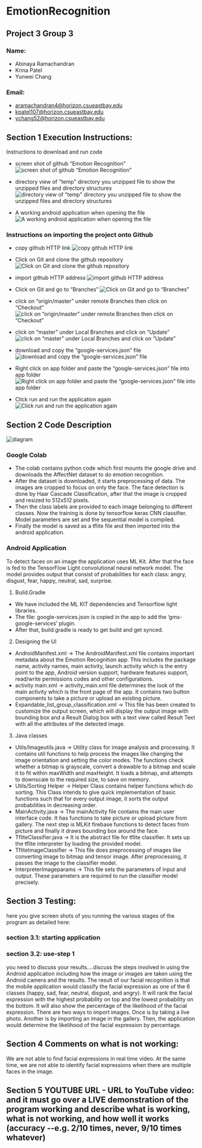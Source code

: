 # EmotionRecognition

## Project 3 Group 3
### Name:
- Abinaya Ramachandran
-	Krina Patel
-	Yunwei Chang
### Email: 
- aramachandran4@horizon.csueastbay.edu
- kpatel107@horizon.csueastbay.edu
- ychang52@horizon.csueastbay.edu
       
## Section 1 Execution Instructions:
Instructions to download and run code 

- screen shot of github “Emotion Recognition”  
![screen shot of github “Emotion Recognition”](images/1.1.png)

- directory view of "temp" directory you unzipped file to show the unzipped files and directory structures
![directory view of "temp" directory you unzipped file to show the unzipped files and directory structures](images/1.2.png)

- A working android application when opening the file
![A working android application when opening the file](images/1.3.png)

### Instructions on importing the project onto Github

- copy github HTTP link 
![copy github HTTP link](images/1.4a.png)

- Click on Git and clone the github repository
![Click on Git and clone the github repository](images/)

- import github HTTP address
![import github HTTP address](images/)

- Click on Git and go to “Branches”
![Click on Git and go to “Branches”](images/)

- click on “origin/master” under remote Branches then click on “Checkout”
![click on “origin/master” under remote Branches then click on “Checkout”](images/)

- click on “master” under Local Branches and click on “Update”
![click on “master” under Local Branches and click on “Update”](images/)

- download and copy the “google-services.json” file
![download and copy the “google-services.json” file](images/)

- Right click on app folder and paste the “google-services.json” file into app folder
![Right click on app folder and paste the “google-services.json” file into app folder](images/)

- Click run and run the application again
![Click run and run the application again](images/)




## Section 2 Code Description

![diagram](images/emotionDetection.png)

### Google Colab
- The colab contains python code which first mounts the google drive and downloads the AffectNet dataset to do emotion recognition.
- After the dataset is downloaded, it starts preprocessing of data. The images are cropped to focus on only the face. The face detection is done by Haar Cascade Classification, after that the image is cropped and resized to 512x512 pixels. 
- Then the class labels are provided to each image belonging to different classes. Now the training is done by tensorflow keras CNN classifier. Model parameters are set and the sequential model is compiled.
- Finally the model is saved as a tflite file and then imported into the android application.

### Android Application
To detect faces on an image the application uses ML Kit. After that the face is fed to the TensorFlow Light convolutional neural network model. The model provides output that consist of probabilities for each class: angry, disgust, fear, happy, neutral, sad, surprise.
1. Build.Gradle
- We have included the ML KIT dependencies and Tensorflow light libraries.
- The file: google-services.json is copied in the app to add the ‘gms-google-services’ plugin. 
- After that, build.gradle is ready to get build and get synced.

2. Designing the UI
- AndroidManifest.xml -> The AndroidManifest.xml file contains important metadata about the Emotion Recognition app. This includes the package name, activity names, main activity, launch activity which is the entry point to the app, Android version support, hardware features support, read/write permissions codes and other configurations.
- activity main.xml -> activity_main.xml file determines the look of the main activity which is the front page of the app. It contains two button components to take a picture or upload an existing picture.
- Expandable_list_group_classification.xml -> This file has been created to customize the output screen, which will display the output image with bounding box and a Result Dialog box with a text view called Result Text with all the attributes of the detected image. 

3. Java classes 
- Utils/Imageutils.java -> Utility class for image analysis and processing. It contains util functions to help process the images like changing the image orientation and setting the color modes. The functions check whether a bitmap is grayscale, convert a drawable to a bitmap and scale it to fit within maxWidth and maxHeight. It loads a bitmap, and attempts to downscale to the required size, to save on memory. 
- Utils/Sorting Helper -> Helper Class contains helper functions which do sorting. This Class intends to give quick implementation of basic functions such that for every output image, it sorts the output probabilities in decreasing order.
- MainActivity.java -> The mainActivity file contains the main user interface code. It has functions to take picture or upload picture from gallery. The next step is  MLKit firebase functions to detect faces from picture and finally it draws bounding box around the face.
- TfliteClassifier.java -> It is the abstract file for tflite classifier. It sets up the tflite interpreter by loading the provided model.
- TfliteImageClassifier ->  This file does preprocessing of images like converting image to bitmap and tensor image. After preprocessing, it passes the image to the classifier model.
- InterpreterImageparams -> This file sets the parameters of input and output. These parameters are required to run the classifier model precisely.

## Section 3 Testing:
 here you give screen shots of you running the various stages of the program as detailed here:
### section 3.1: starting application

### section 3.2: use-step 1    
you need to discuss your results….discuss the steps involved in using the Android application including how the image or images are taken using the Android camera and the results.
The result of our facial recognition is that the mobile application would classify the facial expression as one of the 6 classes (happy, sad, fear, neutral, disgust, and angry). It will rank the facial expression with the highest probability on top and the lowest probability on the bottom. It will also show the percentage of the likelihood of the facial expression. 
There are two ways to import images. Once is by taking a live photo. Another is by importing an image in the gallery. Then, the application would determine the likelihood of the facial expression by percentage. 


## Section 4 Comments on what is not working:
We are not able to find facial expressions in real time video. At the same time, we are not able to identify facial expressions when there are multiple faces in the image.

## Section 5 YOUTUBE URL - URL to YouTube video: and it must go over a LIVE demonstration of the program working and describe what is working, what is not working, and how well it works (accuracy --e.g. 2/10 times, never, 9/10 times whatever)






